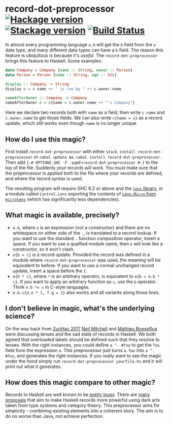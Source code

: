 # record-dot-preprocessor [![Hackage version](https://img.shields.io/hackage/v/record-dot-preprocessor.svg?label=Hackage)](https://hackage.haskell.org/package/record-dot-preprocessor) [![Stackage version](https://www.stackage.org/package/record-dot-preprocessor/badge/nightly?label=Stackage)](https://www.stackage.org/package/record-dot-preprocessor) [![Build Status](https://img.shields.io/travis/ndmitchell/record-dot-preprocessor/master.svg)](https://travis-ci.org/ndmitchell/record-dot-preprocessor)

In almost every programming language `a.b` will get the `b` field from the `a` data type, and many different data types can have a `b` field. The reason this feature is ubiquitous is because it's _useful_. The `record-dot-preprocessor` brings this feature to Haskell. Some examples:

```haskell
data Company = Company {name :: String, owner :: Person}
data Person = Person {name :: String, age :: Int}

display :: Company -> String
display c = c.name ++ " is run by " ++ c.owner.name

nameAfterOwner :: Company -> Company
nameAfterOwner c = c{name = c.owner.name ++ "'s Company"}
```

Here we declare two records both with `name` as a field, then write `c.name` and `c.owner.name` to get those fields. We can also write `c{name = x}` as a record update, which still works even though `name` is no longer unique.

## How do I use this magic?

First install `record-dot-preprocessor` with either `stack install record-dot-preprocessor` or `cabal update && cabal install record-dot-preprocessor`. Then add `{-# OPTIONS_GHC -F -pgmF=record-dot-preprocessor #-}` to the top of the file. Suddenly your records will work. You must make sure that the preprocessor is applied both to the file where your records are defined, and where the record syntax is used.

The resulting program will require GHC 8.2 or above and the [`lens` library](https://hackage.haskell.org/package/lens), or a module called `Control.Lens` exporting the contents of [`Lens.Micro` from `microlens`](https://hackage.haskell.org/package/microlens/docs/Lens-Micro.html) (which has significantly less dependencies).

## What magic is available, precisely?

* `e.b`, where `e` is an expression (not a constructor) and there are no whitespace on either side of the `.`, is translated to a record lookup. If you want to use the standard `.` function composition operator, insert a space. If you want to use a qualfied module name, then `e` will look like a constructor, so it won't clash.
* `e{b = c}` is a record update. Provided the record was defined in a module where `record-dot-preprocessor` was used, the meaning will be equivalent to before. If you want to use a normal unchanged record update, insert a space before the `{`.
* `e{b * c}`, where `*` is an arbitrary operator, is equivalent to `e{b = e.b * c}`. If you want to apply an arbitrary function as `c`, use the `&` operator. Think `e.b *= c` in C-style languages.
* `e.b.c{d.e * 1, f.g = 2}` also works and all variants along those lines.

## I don't believe in magic, what's the underlying science?

On the way back from [ZuriHac 2017](https://2017.zurihac.info/) [Neil Mitchell](https://ndmitchell.com) and [Mathieu Boespflug](https://www.tweag.io/contact) were discussing lenses and the sad state of records in Haskell. We both agreed that overloaded labels should be defined such that they resolve to lenses. With the right instances, you could define `a ^. #foo` to get the `foo` field from the expression `a`. This preprocessor just turns `a.foo` into `a ^. #foo`, and generates the right instances. If you really want to see the magic under the hood simply run `record-dot-preprocessor yourfile.hs` and it will print out what it generates.

## How does this magic compare to other magic?

Records in Haskell are well known to be [pretty lousy](https://www.yesodweb.com/blog/2011/09/limitations-of-haskell). There are [many proposals](https://wiki.haskell.org/Extensible_record) that aim to make Haskell records more powerful using dark arts taken from type systems and category theory. This preprocessor aims for simplicity - combining existing elements into a coherent story. The aim is to do no worse than Java, not achieve perfection.

